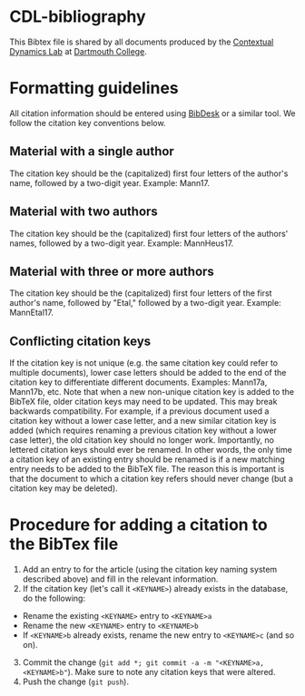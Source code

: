 # CDL-bibliography

This Bibtex file is shared by all documents produced by the [Contextual Dynamics Lab](http://www.context-lab.com) at [Dartmouth College](http://www.dartmouth.edu).

# Formatting guidelines

All citation information should be entered using [BibDesk](http://bibdesk.sourceforge.net/) or a similar tool.  We follow the citation key conventions below.

## Material with a single author

The citation key should be the (capitalized) first four letters of the author's name, followed by a two-digit year.  Example: Mann17.

## Material with two authors

The citation key should be the (capitalized) first four letters of the authors' names, followed by a two-digit year. Example: MannHeus17.

## Material with three or more authors

The citation key should be the (capitalized) first four letters of the first author's name, followed by "Etal," followed by a two-digit year.  Example: MannEtal17.

## Conflicting citation keys

If the citation key is not unique (e.g. the same citation key could refer to multiple documents), lower case letters should be added to the end of the citation key to differentiate different documents.  Examples: Mann17a, Mann17b, etc.  Note that when a new non-unique citation key is added to the BibTeX file, older citation keys may need to be updated.
This may break backwards compatibility.  For example, if a previous document used a citation key without a lower case letter, and a new similar citation key is added (which requires renaming a previous citation key without a lower case letter), the old citation key should no longer work.  Importantly, no lettered citation keys should ever be renamed.
In other words, the only time a citation key of an existing entry should be renamed is if a new matching entry needs to be added to the BibTeX file.  The reason this is important is that the document to which a citation key refers should never change (but a citation key may be deleted).

# Procedure for adding a citation to the BibTex file
1. Add an entry to for the article (using the citation key naming system described above) and fill in the relevant information.
2. If the citation key (let's call it `<KEYNAME>`) already exists in the database, do the following:

  - Rename the existing `<KEYNAME>` entry to `<KEYNAME>a`
  - Rename the new `<KEYNAME>` entry to `<KEYNAME>b`
  - If `<KEYNAME>b` already exists, rename the new entry to `<KEYNAME>c` (and so on).
3. Commit the change (`git add *; git commit -a -m "<KEYNAME>a, <KEYNAME>b"`).  Make sure to note any citation keys that were altered.
4. Push the change (`git push`).

